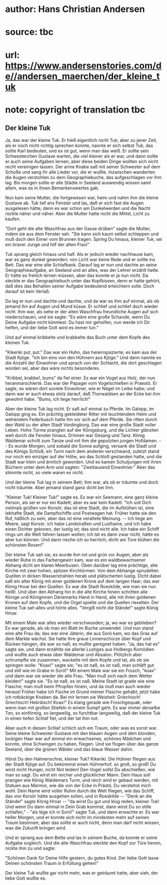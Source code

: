 # author: Hans Christian Andersen
# source: tbc
# url: https://www.andersenstories.com/de//andersen_maerchen/der_kleine_tuk
# note: copyright of translation tbc

## Der kleine Tuk 

Ja, das war der kleine Tuk. Er hieß eigentlich nicht Tuk; aber zu jener
Zeit, als er noch nicht richtig sprechen konnte, nannte er sich selbst
Tuk; das sollte Karl bedeuten, und es ist gut, wenn man das weiß. Er
sollte sein Schwesterchen Gustave warten, die viel kleiner als er war,
und dann sollte er auch seine Aufgaben lernen; aber diese beiden Dinge
wollten sich nicht recht vereinigen lassen. Der arme Knabe saß mit
seiner Schwester auf dem Schoße und sang ihr alle Lieder vor, die er
wußte. Inzwischen wanderten die Augen verstohlen zu dem Geographiebuche,
das aufgeschlagen vor ihm lag. Bis morgen sollte er alle Städte in
Seeland auswendig wissen samt allem, was es in ihnen Bemerkenswertes
gab.

Nun kam seine Mutter, die fortgewesen war, heim und nahm ihm die kleine
Gustave ab. Tuk lief ans Fenster und las, daß er sich fast die Augen
ausgelesen hätte; denn es war schon am Dunkelwerden und die Nacht rückte
näher und näher. Aber die Mutter hatte nicht die Mittel, Licht zu
kaufen.

"Dort geht die alte Waschfrau aus der Gasse drüben" sagte die Mutter,
indem sie aus dem Fenster sah. "Sie kann sich kaum selbst schleppen und
muß doch den Eimer vom Brunnen tragen. Spring Du hinaus, kleiner Tuk,
sei ein braver Junge und hilf der alten Frau!"

Tuk sprang gleich hinaus und half. Als er jedoch wieder nachhause kam,
war es ganz dunkel geworden; von Licht war keine Rede und er sollte ins
Bett. Das war eine alte Schlafbank. Darauf lag er nun und dachte an
seine Geographieaufgabe, an Seeland und an alles, was der Lehrer erzählt
hatte. Er hätte es freilich lernen müssen, aber das konnte er ja nun
nicht. Da steckte er das Geographiebuch unter das Kopfkissen, denn er
hatte gehört, daß dies das Behalten seiner Aufgabe bedeutend erleichtern
solle. Doch darauf ist kein Verlaß.

Da lag er nun und dachte und dachte, und da war es ihm auf einmal, als
ob jemand ihn auf Augen und Mund küsse. Er schlief und schlief doch
wieder nicht. Ihm war, als sehe er der alten Waschfrau freundliche Augen
auf sich niederschauen, und sie sagte: "Es wäre eine große Schande,
wenn Du Deine Aufgabe nicht könntest. Du hast mir geholfen, nun werde
ich Dir helfen, und der liebe Gott wird es immer tun."

Und auf einmal kribbelte und krabbelte das Buch unter dem Kopfe des
kleinen Tuk.

"Kikeriki put, put." Das war ein Huhn, das hereinspazierte; es kam aus
der Stadt Kjöge. "Ich bin eins von den Hühnern aus Kjöge." Und dann
nannte es die Anzahl der Einwohner und sprach von der Schlacht, die dort
geschlagen worden sei, aber das wäre nichts besonderes.

"Kribbel, krabbe!, bums" da fiel einer. Es war ein Vogel aus Holz, der
nun heranmarschierte. Das war der Papagei vom Vogelschießen in Praestö.
Er sagte, es wären dort soviele Einwohner, wie er Nägel im Leibe habe;
und dann war er auch etwas stolz darauf, daß Thorwaldsen an der Ecke bei
ihm gewohnt habe. "Bums, ich liege herrlich!"

Aber der kleine Tuk lag nicht. Er saß auf einmal zu Pferde. Im Galopp,
im Galopp ging es. Ein prächtig gekleideter Ritter mit leuchtendem Helm
und wehendem Federbusch hatte ihn vor sich auf dem Pferde. Sie ritten
durch den Wald zu der alten Stadt Vordingborg. Das war eine große Stadt
voller Leben. Hohe Türme prangten auf der Königsburg, und die Lichter
glänzten weit durch die Fenster hinaus. Drinnen war Gesang und Tanz.
König Waldemar schritt zum Tanze und mit ihm die geputzten jungen
Hofdamen. -- Es wurde Morgen, und sobald die Sonne aufging, versank die
Stadt und des Königs Schloß; ein Turm nach dem anderen verschwand,
zuletzt stand nur noch ein einziger auf der Höhe, wo das Schloß
gestanden hatte, und die Stadt war klein und ärmlich geworden. Und es
kamen Schuljungen mit ihren Büchern unter dem Arm und sagten:
"Zweitausend Einwohner." Aber das stimmte nicht, so viele waren es
nicht.

Und der kleine Tuk lag in seinem Bett; ihm war, als ob er träumte und
doch nicht träumte. Aber jemand stand ganz dicht bei ihm.

"Kleiner Tuk! Kleiner Tuk!" sagte es. Es war ein Seemann, eine ganz
kleine Person, als sei er nur ein Kadett; aber es war kein Kadett. "Ich
soll Dich vielmals grüßen von Korsör; das ist eine Stadt, die im
Aufblühen ist, eine lebhafte Stadt, die Dampfschiffe und Postwagen hat.
Früher hatte sie den Ruf, häßlich zu sein, aber das ist eine veraltete
Meinung. -- Ich liege am Meere, sagt Korsör; ich habe Landstraßen und
Lusthaine, und ich habe einen Dichter geboren, der lustig ist; das sind
nicht alle. Ich habe ein Schiff rings um die Welt fahren lassen wollen;
ich tat es dann zwar nicht, hätte es aber tun können. Und dann rieche
ich so herrlich; dicht am Tore blühen die schönsten Rosen!"

Der kleine Tuk sah sie, es wurde ihm rot und grün vor Augen; aber als
wieder Ruhe in das Farbengewirr kam, war es ein waldbewachsener Abhang
dicht am klaren Meerbusen. Oben darüber lag eine prächtige, alte Kirche
mit zwei hohen, spitzen Kirchtürmen. Von dem Abhange sprudelten Quellen
in dicken Wasserstrahlen herab und plätscherten lustig. Dicht dabei saß
ein alter König mit einer goldenen Krone auf dem langen Haar; das war
König Hroar bei den Quellen. Es war die Stadt Roeskilde, wie man sie nun
heißt. Und über den Abhang hin in die alte Kirche hinein schritten alle
Könige und Königinnen Dänemarks Hand in Hand, alle mit ihren goldenen
Kronen auf dem Kopfe, und die Orgel spielte und die Quellen rieselten.
Der kleine Tuk sah alles und hörte alles. "Vergiß nicht die Stände!"
sagte König Hroar.

Mit einem Male war alles wieder verschwunden; ja, wo war es geblieben?
Es war gerade, als ob man ein Blatt im Buche umwendet. Und nun stand
eine alte Frau da; das war eine Jäterin, die aus Sorö kam, wo das Gras
auf dem Markte wächst. Sie hatte ihre graue Linnenschürze über Kopf und
Rücken hängen, die war so naß; es mußte geregnet haben. "Ja, das hat
es" sagte sie, und dann erzählte sie allerlei Lustiges aus Holbergs
Komödien und wußte auch etwas über Waldemar und Absalon. Plötzlich aber
schrumpfte sie zusammen, wackelte mit dem Kopfe und tat, als ob sie
springen wolle: "Koax!" sagte sie; "es ist naß, es ist naß, man
schläft gut und still wie im Grabe in Sorö!" Mit einem Male war sie ein
Frosch, "koax" und dann war sie wieder die alte Frau. "Man muß sich
nach dem Wetter kleiden!" sagte sie. "Es ist naß, es ist naß. Meine
Stadt ist grade wie eine Flasche; man muß beim Pfropfen hinein, und da
muß man auch wieder heraus! Früher habe ich Fische im Grund meiner
Flasche gehabt; jetzt habe ich rotbäckige Knaben da. Bei mir lernen sie
Weisheit: Griechisch! Griechisch! Hebräisch! Koax!" Es klang gerade wie
Froschgequak, oder wenn man mit großen Stiefeln in einem Sumpf geht. Es
war immer derselbe Ton, so einförmig, so langweilig, so furchtbar
langweilig, daß der kleine Tuk in einen tiefen Schlaf fiel, und der tat
ihm not.

Aber auch in diesen Schlaf schlich sich ein Traum, oder was es sonst
war. Seine kleine Schwester Gustave mit den blauen Augen und dem
blonden, lockigen Haar war auf einmal ein erwachsenes, schönes Mädchen
und konnte, ohne Schwingen zu haben, fliegen. Und sie flogen über das
ganze Seeland, über die grünen Wälder und das blaue Wasser dahin.

Hörst Du den Hahnenschrei, kleiner Tuk? Kikeriki. Die Hühner fliegen aus
der Stadt Kjöge auf. Du bekommst einen Hühnerhof, so groß, so groß! Du
wirst nicht Hunger, nicht Not leiden! Den Vogel sollst Du abschießen,
wie man so sagt. Du wirst ein reicher und glücklicher Mann. Dein Haus
soll prangen wie König Waldemars Turm, und reich wird er gebaut werden,
mit Statuen aus Marmor, wie die von der Ecke in Prästö, Du verstehst
mich wohl. Dein Name wird voller Ruhm durch die Welt fliegen, wie das
Schiff, das von Korsör hätte ausgehen sollen, und in Roeskilde -- "Denk
an die Stände!" sagte König Hroar -- "da wirst Du gut und klug reden,
kleiner Tuk! Und wenn Du dann einmal in Dein Grab kommst, dann wirst Du
so stille schlafen," - "als läge ich in Sorö!" sagte Tuk, und dann
erwachte er. Es war heller Morgen, und er konnte sich nicht im mindesten
mehr auf seinen Traum besinnen; aber das sollte er auch nicht, denn man
darf nicht wissen, was die Zukunft bringen wird.

Und er sprang aus dem Bette und las in seinem Buche, da konnte er seine
Aufgabe sogleich. Und die alte Waschfrau steckte den Kopf zur Türe
herein, nickte ihm zu und sagte:

"Schönen Dank für Deine Hilfe gestern, du gutes Kind. Der liebe Gott
lasse Deinen schönsten Traum in Erfüllung gehen!"

Der kleine Tuk wußte gar nicht mehr, was er geträumt hatte, aber sieh,
der liebe Gott wußte es.
